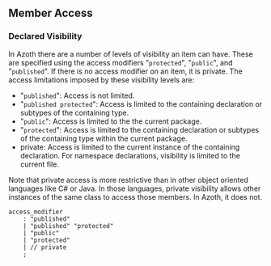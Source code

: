 ## Member Access

### Declared Visibility

In Azoth there are a number of levels of visibility an item can have. These are specified using the access modifiers "`protected`", "`public`", and "`published`". If there is no access modifier on an item, it is private. The access limitations imposed by these visibility levels are:

* "`published`": Access is not limited.
* "`published protected`": Access is limited to the containing declaration or subtypes of the containing type.
* "`public`": Access is limited to the the current package.
* "`protected`": Access is limited to the containing declaration or subtypes of the containing type within the current package.
* private: Access is limited to the current instance of the containing declaration. For namespace declarations, visibility is limited to the current file.

Note that private access is more restrictive than in other object oriented languages like C# or Java. In those languages, private visibility allows other instances of the same class to access those members. In Azoth, it does not.

```grammar
access_modifier
    : "published"
    | "published" "protected"
    | "public"
    | "protected"
    | // private
    ;
```
